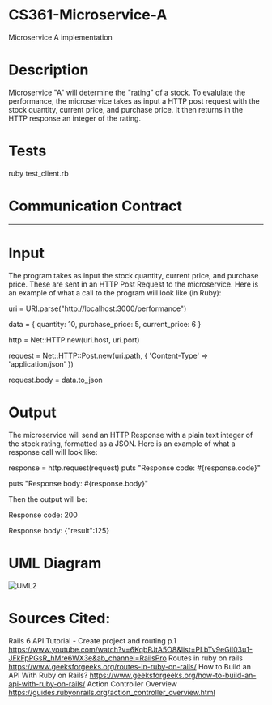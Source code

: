# CS361-Microservice-A
Microservice A implementation 

# Description

Microservice "A" will determine the "rating" of a stock. To evalulate the performance, the microservice takes as input a HTTP post request with
the stock quantity, current price, and purchase price. It then returns in the HTTP response an integer of the rating.

# Tests

ruby test_client.rb

# Communication Contract
--------------------------------------------------------------------------------------------------------------------------------------------------------------
# Input
The program takes as input the stock quantity, current price, and purchase price. These are sent in an HTTP Post Request to the microservice.
Here is an example of what a  call to the program will look like (in Ruby):

uri = URI.parse("http://localhost:3000/performance")  

data = {
  quantity: 10,
  purchase_price: 5,
  current_price: 6
}

http = Net::HTTP.new(uri.host, uri.port)

request = Net::HTTP::Post.new(uri.path, { 'Content-Type' => 'application/json' })

request.body = data.to_json     

# Output

The microservice will send an HTTP Response with a plain text integer of the stock rating, formatted as a JSON. Here is an example of what a response call will look like: 

response = http.request(request)
puts "Response code: #{response.code}"

puts "Response body: #{response.body}"

Then the output will be:

Response code: 200

Response body: {"result":125}

# UML Diagram

![UML2](https://github.com/user-attachments/assets/070fea90-cad5-4b39-ab85-99fd4f0f122b)

# Sources Cited:

Rails 6 API Tutorial - Create project and routing p.1
https://www.youtube.com/watch?v=6KqbPJtA5O8&list=PLbTv9eGiI03u1-JFkFpPGsR_hMre6WX3e&ab_channel=RailsPro 
Routes in ruby on rails
https://www.geeksforgeeks.org/routes-in-ruby-on-rails/
How to Build an API With Ruby on Rails?
https://www.geeksforgeeks.org/how-to-build-an-api-with-ruby-on-rails/
Action Controller Overview
https://guides.rubyonrails.org/action_controller_overview.html






